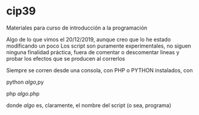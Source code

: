 # cip39
Materiales para curso de introducción a la programación

Algo de lo que vimos el 20/12/2019, aunque creo que lo he estado modificando un poco
Los script son puramente experimentales, no siguen ninguna finalidad práctica, fuera de comentar o descomentar lineas y probar los efectos que se producen al correrlos

Siempre se corren desde una consola, con PHP o PYTHON instalados, con

python _algo_,py

php _algo_.php

donde _algo_ es, claramente, el nombre del script (o sea, programa)

